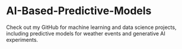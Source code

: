 # AI-Based-Predictive-Models
Check out my GitHub for machine learning and data science projects, including predictive models for weather events and generative AI experiments.
